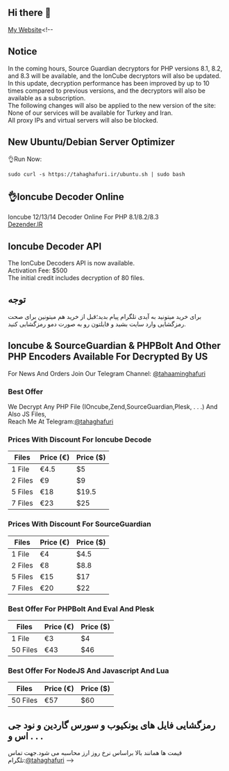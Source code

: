 ## Hi there 👋
[My Website](https://tahaghafuri.ir/)<!--
## Notice
In the coming hours, Source Guardian decryptors for PHP versions 8.1, 8.2, and 8.3 will be available, and the IonCube decryptors will also be updated. In this update, decryption performance has been improved by up to 10 times compared to previous versions, and the decryptors will also be available as a subscription.<br>
The following changes will also be applied to the new version of the site:<br>
None of our services will be available for Turkey and Iran.<br>
All proxy IPs and virtual servers will also be blocked.<br>
## New Ubuntu/Debian Server Optimizer<br>
👌Run Now:<br>
```
sudo curl -s https://tahaghafuri.ir/ubuntu.sh | sudo bash
```
## 👌Ioncube Decoder Online
Ioncube 12/13/14 Decoder Online For PHP 8.1/8.2/8.3<br>
[Dezender.IR](https://dezender.ir)
## Ioncube Decoder API
The IonCube Decoders API is now available.<br>
Activation Fee: $500<br>
The initial credit includes decryption of 80 files.

## توجه
برای خرید میتونید به آیدی تلگرام پیام بدید؛قبل از خرید هم میتونین برای صحت رمزگشایی وارد سایت بشید و فایلتون رو به صورت دمو رمزگشایی کنید.

## Ioncube & SourceGuardian & PHPBolt And Other PHP Encoders Available For Decrypted By US
For News And Orders Join Our Telegram Channel: [@tahaaminghafuri](https://t.me/tahaaminghafuri/)
### Best Offer
We Decrypt Any PHP File (IOncube,Zend,SourceGuardian,Plesk, . . .) And Also JS Files,<br>
Reach Me At Telegram:[@tahaghafuri](https://t.me/tahaghafuri/)<br>
### Prices With Discount For Ioncube Decode
| Files   | Price (€) | Price ($) |
|---------|-----------|-----------|
| 1 File  | €4.5      | $5        |
| 2 Files | €9        | $9        |
| 5 Files | €18       | $19.5     |
| 7 Files | €23       | $25       |
### Prices With Discount For SourceGuardian
| Files   | Price (€) | Price ($) |
|---------|-----------|-----------|
| 1 File  | €4        | $4.5      |
| 2 Files | €8        | $8.8      |
| 5 Files | €15       | $17       |
| 7 Files | €20       | $22       |
### Best Offer For PHPBolt And Eval And Plesk
| Files    | Price (€) | Price ($) |
|----------|-----------|-----------|
| 1 File   | €3        | $4        |
| 50 Files | €43       | $46       |
### Best Offer For NodeJS And Javascript And Lua
| Files    | Price (€) | Price ($) |
|----------|-----------|-----------|
| 50 Files | €57       | $60       |
## رمزگشایی فایل های یونکیوب و سورس گاردین و نود جی اس و . . . 
قیمت ها همانند بالا براساس نرخ روز ارز محاسبه می شود.جهت تماس تلگرام:[@tahaghafuri](https://t.me/tahaghafuri/)
-->
